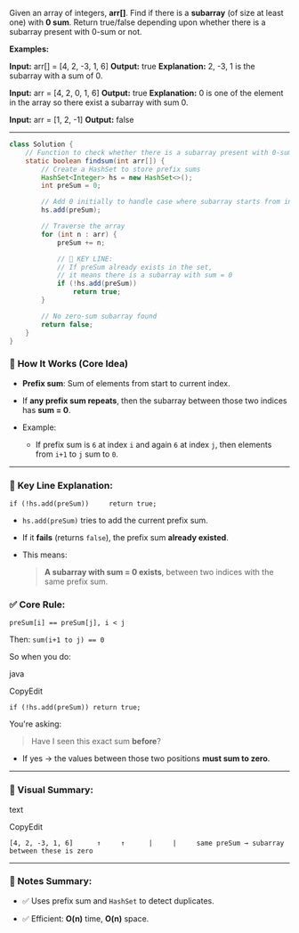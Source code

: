 Given an array of integers, **arr[]**. Find if there is a **subarray** (of size at least one) with **0 sum**. Return true/false depending upon whether there is a subarray present with 0-sum or not. 

**Examples:**

**Input:** arr[] = [4, 2, -3, 1, 6]
**Output:** true
**Explanation:** 2, -3, 1 is the subarray with a sum of 0.

**Input:** arr = [4, 2, 0, 1, 6]
**Output:** true
**Explanation:** 0 is one of the element in the array so there exist a subarray with sum 0.

**Input:** arr = [1, 2, -1]
**Output:** false

------------------------------------------------------------------------
```java
class Solution {
    // Function to check whether there is a subarray present with 0-sum or not.
    static boolean findsum(int arr[]) {
        // Create a HashSet to store prefix sums
        HashSet<Integer> hs = new HashSet<>();
        int preSum = 0;

        // Add 0 initially to handle case where subarray starts from index 0
        hs.add(preSum);

        // Traverse the array
        for (int n : arr) {
            preSum += n;

            // 🔑 KEY LINE:
            // If preSum already exists in the set,
            // it means there is a subarray with sum = 0
            if (!hs.add(preSum))
                return true;
        }

        // No zero-sum subarray found
        return false;
    }
}

```

### 🧠 **How It Works (Core Idea)**

- **Prefix sum**: Sum of elements from start to current index.
    
- If **any prefix sum repeats**, then the subarray between those two indices has **sum = 0**.
    
- Example:
    
    - If prefix sum is `6` at index `i` and again `6` at index `j`, then elements from `i+1` to `j` sum to `0`.
        

---

### 🔑 **Key Line Explanation:**


`if (!hs.add(preSum))     return true;`

- `hs.add(preSum)` tries to add the current prefix sum.
    
- If it **fails** (returns `false`), the prefix sum **already existed**.
    
- This means:
    
    > **A subarray with sum = 0 exists**, between two indices with the same prefix sum.

### ✅ Core Rule:

`preSum[i] == preSum[j], i < j`

Then:
`sum(i+1 to j) == 0`

So when you do:

java

CopyEdit

`if (!hs.add(preSum)) return true;`

You're asking:

> Have I seen this exact sum **before**?

- If yes → the values between those two positions **must sum to zero**.
    

---

### 🧠 Visual Summary:

text

CopyEdit

`[4, 2, -3, 1, 6]      ↑     ↑      |     |     same preSum → subarray between these is zero`

---

### 🧾 Notes Summary:

- ✅ Uses prefix sum and `HashSet` to detect duplicates.
    
- ✅ Efficient: **O(n)** time, **O(n)** space.